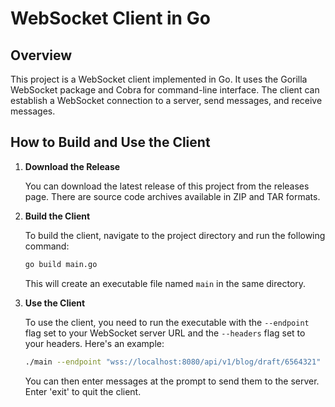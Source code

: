 # WebSocket Client in Go

## Overview

This project is a WebSocket client implemented in Go. It uses the Gorilla WebSocket package and Cobra for command-line interface. The client can establish a WebSocket connection to a server, send messages, and receive messages.

## How to Build and Use the Client

1. **Download the Release**

    You can download the latest release of this project from the releases page. There are source code archives available in ZIP and TAR formats.


2. **Build the Client**

    To build the client, navigate to the project directory and run the following command:

    ```bash
    go build main.go
    ```

    This will create an executable file named `main` in the same directory.

3. **Use the Client**

    To use the client, you need to run the executable with the `--endpoint` flag set to your WebSocket server URL and the `--headers` flag set to your headers. Here's an example:

    ```bash
    ./main --endpoint "wss://localhost:8080/api/v1/blog/draft/6564321" --headers "Authorization=Bearer ShD21O3OcsWdYo8Z68Zrmui4cbRrKv9Kpz4hY5M6Tc4ZXYWKRLFKqa7lZ0bPzjyU"
    ```

    You can then enter messages at the prompt to send them to the server. Enter 'exit' to quit the client.

